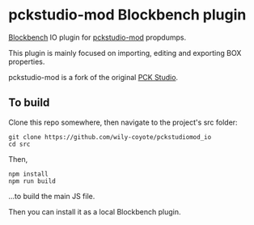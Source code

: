 # pckstudio-mod Blockbench plugin

[Blockbench](https://blockbench.net) IO plugin for [pckstudio-mod](https://github.com/wily-coyote/PCK-Studio) propdumps.

This plugin is mainly focused on importing, editing and exporting BOX
properties.

pckstudio-mod is a fork of the original [PCK
Studio](https://github.com/PhoenixARC/-PCK-Studio).

## To build

Clone this repo somewhere, then navigate to the project's src folder:

```
git clone https://github.com/wily-coyote/pckstudiomod_io
cd src
```

Then,

```
npm install
npm run build
```

...to build the main JS file.

Then you can install it as a local Blockbench plugin.
